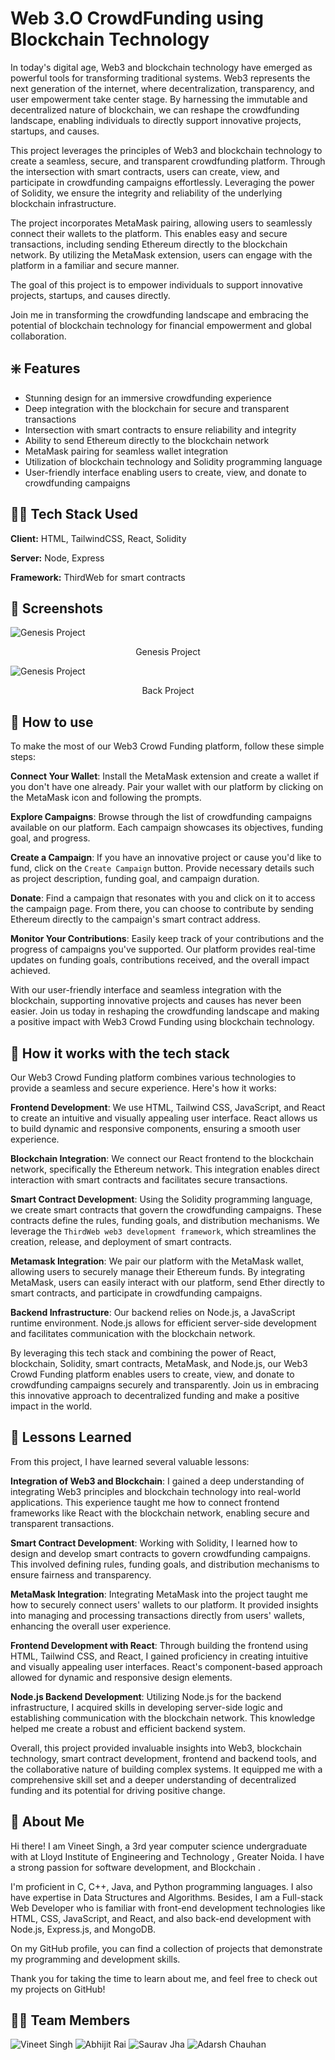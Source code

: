 
# Web 3.O CrowdFunding using Blockchain Technology

In today's digital age, Web3 and blockchain technology have emerged as powerful tools for transforming traditional systems. Web3 represents the next generation of the internet, where decentralization, transparency, and user empowerment take center stage. By harnessing the immutable and decentralized nature of blockchain, we can reshape the crowdfunding landscape, enabling individuals to directly support innovative projects, startups, and causes.

This project leverages the principles of Web3 and blockchain technology to create a seamless, secure, and transparent crowdfunding platform. Through the intersection with smart contracts, users can create, view, and participate in crowdfunding campaigns effortlessly. Leveraging the power of Solidity, we ensure the integrity and reliability of the underlying blockchain infrastructure.

The project incorporates MetaMask pairing, allowing users to seamlessly connect their wallets to the platform. This enables easy and secure transactions, including sending Ethereum directly to the blockchain network. By utilizing the MetaMask extension, users can engage with the platform in a familiar and secure manner.

The goal of this project is to empower individuals to support innovative projects, startups, and causes directly. 

Join me in transforming the crowdfunding landscape and embracing the potential of blockchain technology for financial empowerment and global collaboration.


## ❇️ Features

- Stunning design for an immersive crowdfunding experience
- Deep integration with the blockchain for secure and transparent transactions
- Intersection with smart contracts to ensure reliability and integrity
- Ability to send Ethereum directly to the blockchain network
- MetaMask pairing for seamless wallet integration
- Utilization of blockchain technology and Solidity programming language
- User-friendly interface enabling users to create, view, and donate to crowdfunding campaigns


## 🧑‍💻 Tech Stack Used

**Client:** HTML, TailwindCSS, React, Solidity

**Server:** Node, Express

**Framework:** ThirdWeb for smart contracts 


## 📸 Screenshots

![Genesis Project](./screenshots/0.gif)
<center><figcaption>Genesis Project</figcaption></center>

![Genesis Project](./screenshots/1.gif)
<center><figcaption>Back Project</figcaption></center>

## 🧐 How to use

To make the most of our Web3 Crowd Funding platform, follow these simple steps:

**Connect Your Wallet**: Install the MetaMask extension and create a wallet if you don't have one already. Pair your wallet with our platform by clicking on the MetaMask icon and following the prompts.

**Explore Campaigns**: Browse through the list of crowdfunding campaigns available on our platform. Each campaign showcases its objectives, funding goal, and progress.

**Create a Campaign**: If you have an innovative project or cause you'd like to fund, click on the `Create Campaign` button. Provide necessary details such as project description, funding goal, and campaign duration.

**Donate**: Find a campaign that resonates with you and click on it to access the campaign page. From there, you can choose to contribute by sending Ethereum directly to the campaign's smart contract address.

**Monitor Your Contributions**: Easily keep track of your contributions and the progress of campaigns you've supported. Our platform provides real-time updates on funding goals, contributions received, and the overall impact achieved.

With our user-friendly interface and seamless integration with the blockchain, supporting innovative projects and causes has never been easier. Join us today in reshaping the crowdfunding landscape and making a positive impact with Web3 Crowd Funding using blockchain technology.


## 🧐 How it works with the tech stack


Our Web3 Crowd Funding platform combines various technologies to provide a seamless and secure experience. Here's how it works:

 **Frontend Development**: We use HTML, Tailwind CSS, JavaScript, and React to create an intuitive and visually appealing user interface. React allows us to build dynamic and responsive components, ensuring a smooth user experience.

**Blockchain Integration**: We connect our React frontend to the blockchain network, specifically the Ethereum network. This integration enables direct interaction with smart contracts and facilitates secure transactions.

**Smart Contract Development**: Using the Solidity programming language, we create smart contracts that govern the crowdfunding campaigns. These contracts define the rules, funding goals, and distribution mechanisms. We leverage the `ThirdWeb web3 development framework`, which streamlines the creation, release, and deployment of smart contracts.

**Metamask Integration**: We pair our platform with the MetaMask wallet, allowing users to securely manage their Ethereum funds. By integrating MetaMask, users can easily interact with our platform, send Ether directly to smart contracts, and participate in crowdfunding campaigns.

**Backend Infrastructure**: Our backend relies on Node.js, a JavaScript runtime environment. Node.js allows for efficient server-side development and facilitates communication with the blockchain network.

By leveraging this tech stack and combining the power of React, blockchain, Solidity, smart contracts, MetaMask, and Node.js, our Web3 Crowd Funding platform enables users to create, view, and donate to crowdfunding campaigns securely and transparently. Join us in embracing this innovative approach to decentralized funding and make a positive impact in the world.

## 📖 Lessons Learned

From this project, I have learned several valuable lessons:

**Integration of Web3 and Blockchain**: I gained a deep understanding of integrating Web3 principles and blockchain technology into real-world applications. This experience taught me how to connect frontend frameworks like React with the blockchain network, enabling secure and transparent transactions.

**Smart Contract Development**: Working with Solidity, I learned how to design and develop smart contracts to govern crowdfunding campaigns. This involved defining rules, funding goals, and distribution mechanisms to ensure fairness and transparency.

**MetaMask Integration**: Integrating MetaMask into the project taught me how to securely connect users' wallets to our platform. It provided insights into managing and processing transactions directly from users' wallets, enhancing the overall user experience.

**Frontend Development with React**: Through building the frontend using HTML, Tailwind CSS, and React, I gained proficiency in creating intuitive and visually appealing user interfaces. React's component-based approach allowed for dynamic and responsive design elements.

**Node.js Backend Development**: Utilizing Node.js for the backend infrastructure, I acquired skills in developing server-side logic and establishing communication with the blockchain network. This knowledge helped me create a robust and efficient backend system.

Overall, this project provided invaluable insights into Web3, blockchain technology, smart contract development, frontend and backend tools, and the collaborative nature of building complex systems. It equipped me with a comprehensive skill set and a deeper understanding of decentralized funding and its potential for driving positive change.


## 🚀 About Me
Hi there! I am Vineet Singh, a 3rd year computer science undergraduate with at Lloyd Institute of Engineering and Technology , Greater Noida. I have a strong passion for software development, and Blockchain .

I'm proficient in C, C++, Java, and Python programming languages. I also have expertise in Data Structures and Algorithms. Besides, I am a Full-stack Web Developer who is familiar with front-end development technologies like HTML, CSS, JavaScript, and React, and also back-end development with Node.js, Express.js, and MongoDB.

On my GitHub profile, you can find a collection of projects that demonstrate my programming and development skills.

Thank you for taking the time to learn about me, and feel free to check out my projects on GitHub!

## 🧑‍💻 Team Members
![Vineet Singh](https://github.com/singhvineet36)
![Abhijit Rai](https://github.com/AbhijitRai2003)
![Saurav Jha](https://github.com/jhsaurav)
![Adarsh Chauhan](https://github.com/adarshchauhan77)
